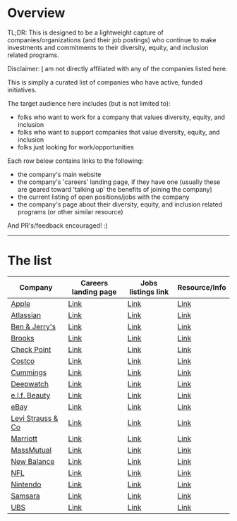 # Overview

TL;DR: This is designed to be a lightweight capture of companies/organizations (and their job postings) who continue to make investments and commitments to their diversity, equity, and inclusion related programs.

Disclaimer: [I](https://github.com/pbarry25) am not directly affiliated with any of the companies listed here.

This is simplly a curated list of companies who have active, funded initiatives.

The target audience here includes (but is not limited to):

* folks who want to work for a company that values diversity, equity, and inclusion
* folks who want to support companies that value diversity, equity, and inclusion
* folks just looking for work/opportunities

Each row below contains links to the following:

* the company's main website
* the company's 'careers' landing page, if they have one (usually these are geared toward 'talking up' the benefits of joining the company)
* the current listing of open positions/jobs with the company
* the company's page about their diversity, equity, and inclusion related programs (or other similar resource)

And PR's/feedback encouraged! :)

---

# The list

| Company | Careers landing page | Jobs listings link | Resource/Info |
|---|---|---|---|
| [Apple](https://apple.com) | [Link](https://www.apple.com/careers) | [Link](https://jobs.apple.com/en-us/search) | [Link](https://www.apple.com/diversity/) |
| [Atlassian](https://www.atlassian.com/) | [Link](https://www.atlassian.com/company/careers) | [Link](https://www.atlassian.com/company/careers/all-jobs) | [Link](https://www.atlassian.com/company/careers/diversity) |
| [Ben &amp; Jerry's](https://www.benjerry.com/) | [Link](https://www.benjerry.com/about-us/jobs) | [Link](https://nasupplychainunilever.dejobs.org/jobs/?q=Ben+%26+Jerry%27s) | [Link](https://www.benjerry.com/whats-new/2024/06/diversity-equity-inclusion) |
| [Brooks](https://www.brooksrunning.com) | [Link](https://www.brooksrunning.com/en_us/meet-brooks/careers/) | [Link](https://jobs.lever.co/brooksrunning) | [Link](https://www.brooksrunning.com/en_us/meet-brooks/running-responsibly/dei/) |
| [Check Point](https://www.checkpoint.com/) | [Link](https://www.checkpoint.com/careers/) | [Link](https://careers.checkpoint.com/index.php?module=cpcareers&a=search&q=) | [Link](https://www.checkpoint.com/careers/#dei) |
| [Costco](https://www.costco.com/) | [Link](https://www.costco.com/careers.html) | [Link](https://cta.cadienttalent.com/index.jsp?locale=en_US&APPLICATIONNAME=CostcoNonReqExt) | [Link](https://materials.proxyvote.com/Approved/22160K/20241115/NPS_591967/INDEX.HTML?page=36) |
| [Cummings](https://www.cummins.com/) | [Link](https://www.cummins.com/careers/paths) | [Link](https://cummins.jobs/) | [Link](https://www.cummins.com/careers/diversity-equity-inclusion) |
| [Deepwatch](https://www.deepwatch.com) | [Link](https://www.deepwatch.com/careers/) | [Link](https://www.deepwatch.com/jobs/) | [Link](https://www.deepwatch.com/diversity-equity-and-inclusion/) |
| [e.l.f. Beauty](https://www.elfbeauty.com/) | [Link](https://www.elfbeauty.com/work-with-us) | [Link](https://www.elfbeauty.com/work-with-us#careers-feed) | [Link](https://www.elfbeauty.com/changing-the-board-game) |
| [eBay](https://www.ebay.com/) | [Link](https://jobs.ebayinc.com/us/en) | [Link](https://jobs.ebayinc.com/us/en/search-results) | [Link](https://www.ebayinc.com/company/diversity-inclusion-belonging/) |
| [Levi Strauss &amp; Co](https://www.levi.com) | [Link](https://www.levistrauss.com/work-with-us/) | [Link](https://levistraussandco.wd5.myworkdayjobs.com/en-US/External) | [Link](https://www.levi.com/US/en_US/features/our-values) |
| [Marriott](https://www.marriott.com/) | [Link](https://careers.marriott.com/) | [Link](https://careers.marriott.com/jobs) | [Link](https://fortune.com/article/marriott-ceo-best-companies-work-for-interview/) |
| [MassMutual](https://www.massmutual.com/) | [Link](https://www.massmutual.com/about-us/careers) | [Link](https://careers.massmutual.com/search-jobs) |[Link](https://www.massmutual.com/sustainability/diversity-equity-and-inclusion) |
| [New Balance](https://www.newbalance.com/) | [Link](https://jobs.newbalance.com/global/en) | [Link](https://jobs.newbalance.com/global/en/search-results) | [Link](https://jobs.newbalance.com/global/en/dei) |
| [NFL](https://www.nfl.com) | [Link](https://www.nfl.com/careers/) | [Link](https://job-boards.greenhouse.io/nflcareers) | [Link](https://www.nfl.com/careers/diversity) |
| [Nintendo](https://www.nintendo.com) | [Link](https://careers.nintendo.com/) | [Link](https://careers.nintendo.com/job-openings) | [Link](https://careers.nintendo.com/diversity-equity-and-inclusion/) |
| [Samsara](https://samsara.com/) | [Link](https://samsara.com/company/careers) | [Link](https://samsara.com/company/careers/roles) | [Link](https://samsara.com/company/belonging) |
| [UBS](https://www.ubs.com/) | [Link](https://www.ubs.com/global/en/careers.html) | [Link](https://www.ubs.com/global/en/careers/search-jobs.html) | [Link](https://www.ubs.com/global/en/our-firm/our-culture/diversity-and-inclusion.html) |
